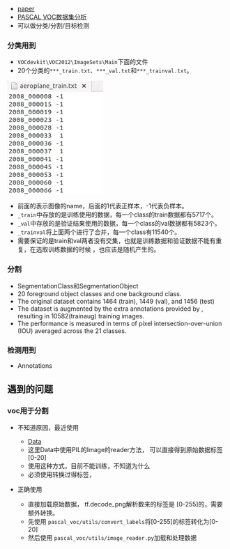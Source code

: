 * [paper](paper/2014-The%20pascal%20visual%20object%20classes%20challenge%20A%20retrospective.pdf)
* [PASCAL VOC数据集分析](https://blog.csdn.net/zhangjunbob/article/details/52769381)
* 可以做分类/分割/目标检测

### 分类用到

* `VOCdevkit\VOC2012\ImageSets\Main`下面的文件
* 20个分类的`***_train.txt`、`***_val.txt`和`***_trainval.txt`。

![](21.000-pascal_voc/voc_01.png)
* 前面的表示图像的name，后面的1代表正样本，-1代表负样本。
* `_train`中存放的是训练使用的数据，每一个class的train数据都有5717个。
* `_val`中存放的是验证结果使用的数据，每一个class的val数据都有5823个。
* `_trainval`将上面两个进行了合并，每一个class有11540个。
* 需要保证的是train和val两者没有交集，也就是训练数据和验证数据不能有重复，在选取训练数据的时候 ，也应该是随机产生的。


### 分割

* SegmentationClass和SegmentationObject
*  20 foreground object classes and one background class.
* The original dataset contains 1464 (train), 1449 (val), and 1456 (test) 
* The dataset is augmented by the extra annotations provided by , resulting in 10582(trainaug) training images.
* The performance is measured in terms of pixel intersection-over-union (IOU) averaged across the 21 classes.

### 检测用到

* Annotations
 

## 遇到的问题

### voc用于分割

* 不知道原因，最近使用
    * [Data](21.000-pascal_voc/for_segmentation/Data.py)
    * 这里Data中使用PIL的Image的reader方法， 可以直接得到原始数据标签 [0-20]
    * 使用这种方式，目前不能训练，不知道为什么
    * 必须使用转换过得标签，
    
* 正确使用
    * 直接加载原始数据， tf.decode_png解析数来的标签是 [0-255]的，需要额外转换。
    * 先使用 `pascal_voc/utils/convert_labels`将[0-255]的标签转化为[0-20]
    * 然后使用 `pascal_voc/utils/image_reader.py`加载和处理数据

    